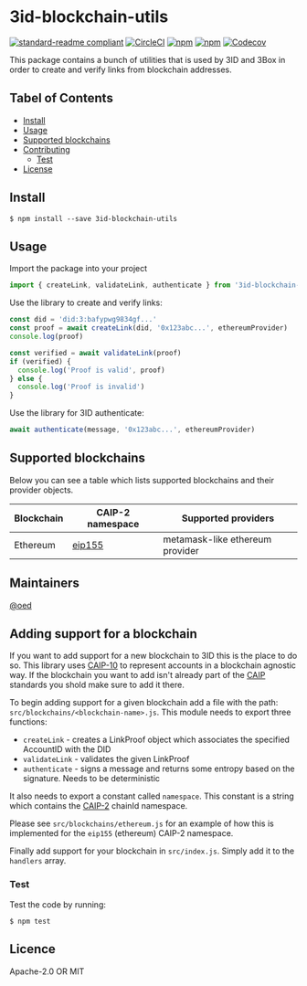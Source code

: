 # 3id-blockchain-utils
[![standard-readme compliant](https://img.shields.io/badge/readme%20style-standard-brightgreen.svg?style=flat-square)](https://github.com/RichardLitt/standard-readme)
[![CircleCI](https://img.shields.io/circleci/project/github/ceramicnetwork/js-3id-blockchain-utils.svg?style=for-the-badge)](https://circleci.com/gh/ceramicnetwork/js-3id-blockchain-utils)
[![npm](https://img.shields.io/npm/dt/3id-blockchain-utils.svg?style=for-the-badge)](https://www.npmjs.com/package/3id-blockchain-utils)
[![npm](https://img.shields.io/npm/v/3id-blockchain-utils.svg?style=for-the-badge)](https://www.npmjs.com/package/3id-blockchain-utils)
[![Codecov](https://img.shields.io/codecov/c/github/ceramicnetwork/js-3id-blockchain-utils.svg?style=for-the-badge)](https://codecov.io/gh/ceramicnetwork/js-3id-blockchain-utils)

This package contains a bunch of utilities that is used by 3ID and 3Box in order to create and verify links from blockchain addresses.

## Tabel of Contents
- [Install](#install)
- [Usage](#usage)
- [Supported blockchains](#supported-blockchains)
- [Contributing](#contributing)
  - [Test](#Test)
- [License](#license)

## Install
```
$ npm install --save 3id-blockchain-utils
```

## Usage
Import the package into your project
```js
import { createLink, validateLink, authenticate } from '3id-blockchain-utils'
```

Use the library to create and verify links:
```js
const did = 'did:3:bafypwg9834gf...'
const proof = await createLink(did, '0x123abc...', ethereumProvider)
console.log(proof)

const verified = await validateLink(proof)
if (verified) {
  console.log('Proof is valid', proof)
} else {
  console.log('Proof is invalid')
}
```

Use the library for 3ID authenticate:

```js
await authenticate(message, '0x123abc...', ethereumProvider)
```

## Supported blockchains

Below you can see a table which lists supported blockchains and their provider objects.

| Blockchain | CAIP-2 namespace | Supported providers             |
|------------|-----------|---------------------------------|
| Ethereum   | [eip155](https://github.com/ChainAgnostic/CAIPs/blob/master/CAIPs/caip-3.md)    | metamask-like ethereum provider |

## Maintainers
[@oed](https://github.com/oed)

## Adding support for a blockchain
If you want to add support for a new blockchain to 3ID this is the place to do so. This library uses [CAIP-10](https://github.com/ChainAgnostic/CAIPs/blob/master/CAIPs/caip-10.md) to represent accounts in a blockchain agnostic way. If the blockchain you want to add isn't already part of the [CAIP](https://github.com/ChainAgnostic/CAIPs) standards you shold make sure to add it there.

To begin adding support for a given blockchain add a file with the path: `src/blockchains/<blockchain-name>.js`. This module needs to export three functions:

* `createLink` - creates a LinkProof object which associates the specified AccountID with the DID
* `validateLink` - validates the given LinkProof
* `authenticate` - signs a message and returns some entropy based on the signature. Needs to be deterministic

It also needs to export a constant called `namespace`. This constant is a string which contains the [CAIP-2](https://github.com/ChainAgnostic/CAIPs/blob/master/CAIPs/caip-2.md) chainId namespace.

Please see `src/blockchains/ethereum.js` for an example of how this is implemented for the `eip155` (ethereum) CAIP-2 namespace.


Finally add support for your blockchain in `src/index.js`. Simply add it to the `handlers` array.

### Test
Test the code by running:
```
$ npm test
```

## Licence
Apache-2.0 OR MIT
